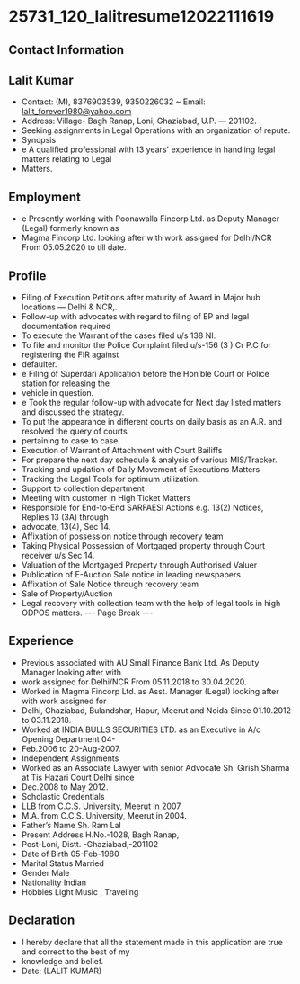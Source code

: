 # 25731_120_lalitresume12022111619

## Contact Information



## Lalit Kumar

* Contact: (M), 8376903539, 9350226032 ~ Email: lalit_forever1980@yahoo.com
* Address: Village- Bagh Ranap, Loni, Ghaziabad, U.P. — 201102.
* Seeking assignments in Legal Operations with an organization of repute.
* Synopsis
* e A qualified professional with 13 years' experience in handling legal matters relating to Legal
* Matters.


## Employment

* e Presently working with Poonawalla Fincorp Ltd. as Deputy Manager (Legal) formerly known as
* Magma Fincorp Ltd. looking after with work assigned for Delhi/NCR From 05.05.2020 to till date.


## Profile

* Filing of Execution Petitions after maturity of Award in Major hub locations — Delhi & NCR,.
* Follow-up with advocates with regard to filing of EP and legal documentation required
* To execute the Warrant of the cases filed u/s 138 NI.
* To file and monitor the Police Complaint filed u/s-156 (3 ) Cr P.C for registering the FIR against
* defaulter.
* e Filing of Superdari Application before the Hon’ble Court or Police station for releasing the
* vehicle in question.
* e Took the regular follow-up with advocate for Next day listed matters and discussed the strategy.
* To put the appearance in different courts on daily basis as an A.R. and resolved the query of courts
* pertaining to case to case.
* Execution of Warrant of Attachment with Court Bailiffs
* For prepare the next day schedule & analysis of various MIS/Tracker.
* Tracking and updation of Daily Movement of Executions Matters
* Tracking the Legal Tools for optimum utilization.
* Support to collection department
* Meeting with customer in High Ticket Matters
* Responsible for End-to-End SARFAESI Actions e.g. 13(2) Notices, Replies 13 (3A) through
* advocate, 13(4), Sec 14.
* Affixation of possession notice through recovery team
* Taking Physical Possession of Mortgaged property through Court receiver u/s Sec 14.
* Valuation of the Mortgaged Property through Authorised Valuer
* Publication of E-Auction Sale notice in leading newspapers
* Affixation of Sale Notice through recovery team
* Sale of Property/Auction
* Legal recovery with collection team with the help of legal tools in high ODPOS matters.
--- Page Break ---


## Experience

* Previous associated with AU Small Finance Bank Ltd. As Deputy Manager looking after with
* work assigned for Delhi/NCR From 05.11.2018 to 30.04.2020.
* Worked in Magma Fincorp Ltd. as Asst. Manager (Legal) looking after with work assigned for
* Delhi, Ghaziabad, Bulandshar, Hapur, Meerut and Noida Since 01.10.2012 to 03.11.2018.
* Worked at INDIA BULLS SECURITIES LTD. as an Executive in A/c Opening Department 04-
* Feb.2006 to 20-Aug-2007.
* Independent Assignments
* Worked as an Associate Lawyer with senior Advocate Sh. Girish Sharma at Tis Hazari Court Delhi since
* Dec.2008 to May 2012.
* Scholastic Credentials
* LLB from C.C.S. University, Meerut in 2007
* M.A. from C.C.S. University, Meerut in 2004.
* Father’s Name Sh. Ram Lal
* Present Address H.No.-1028, Bagh Ranap,
* Post-Loni, Distt. -Ghaziabad,-201102
* Date of Birth 05-Feb-1980
* Marital Status Married
* Gender Male
* Nationality Indian
* Hobbies Light Music , Traveling


## Declaration

* I hereby declare that all the statement made in this application are true and correct to the best of my
* knowledge and belief.
* Date: (LALIT KUMAR)


